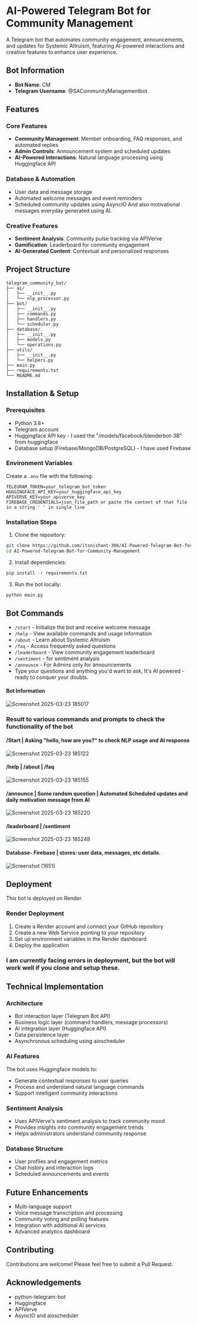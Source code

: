 # AI-Powered Telegram Bot for Community Management

A Telegram bot that automates community engagement, announcements, and updates for Systemic Altruism, featuring AI-powered interactions and creative features to enhance user experience.

## Bot Information
- **Bot Name**: CM
- **Telegram Username**: @SACommunityManagementbot

## Features

### Core Features
- **Community Management**: Member onboarding, FAQ responses, and automated replies
- **Admin Controls**: Announcement system and scheduled updates
- **AI-Powered Interactions**: Natural language processing using Huggingface API

### Database & Automation
- User data and message storage
- Automated welcome messages and event reminders
- Scheduled community updates using AsyncIO And also motivational messages everyday generated using AI.

### Creative Features
- **Sentiment Analysis**: Community pulse tracking via APIVerve
- **Gamification**: Leaderboard for community engagement
- **AI-Generated Content**: Contextual and personalized responses

## Project Structure
```
telegram_community_bot/
├── ai/
│   ├── __init__.py
│   └── nlp_processor.py
├── bot/
│   ├── __init__.py
│   ├── commands.py
│   ├── handlers.py
│   └── scheduler.py
├── database/
│   ├── __init__.py
│   ├── models.py
│   └── operations.py
├── utils/
│   ├── __init__.py
│   └── helpers.py
├── main.py
├── requirements.txt
└── README.md
```

## Installation & Setup

### Prerequisites
- Python 3.8+
- Telegram account
- Huggingface API key - I used the "/models/facebook/blenderbot-3B" from huggingface
- Database setup (Firebase/MongoDB/PostgreSQL) - I have used Firebase

### Environment Variables
Create a `.env` file with the following:
```
TELEGRAM_TOKEN=your_telegram_bot_token
HUGGINGFACE_API_KEY=your_huggingface_api_key
APIVERVE_KEY=your_apiverve_key
FIREBASE_CREDENTIALS=json_file_path or paste the content of that file in a string ' ' in single line
```

### Installation Steps
1. Clone the repository:
```bash
git clone https://github.com/itsnishant-306/AI-Powered-Telegram-Bot-for-Community-Management.git
cd AI-Powered-Telegram-Bot-for-Community-Management
```

2. Install dependencies:
```bash
pip install -r requirements.txt
```

3. Run the bot locally:
```bash
python main.py
```

## Bot Commands

- `/start` - Initialize the bot and receive welcome message
- `/help` - View available commands and usage information
- `/about` - Learn about Systemic Altruism
- `/faq` - Access frequently asked questions
- `/leaderboard` - View community engagement leaderboard
- `/sentiment` - for sentiment analysis
- `/announce` - For Admins only for announcements
- Type your questions and anything you'd want to ask, It's AI powered - ready to conquer your doubts.

#### Bot Information
![Screenshot 2025-03-23 185017](https://github.com/user-attachments/assets/be624715-5b24-4dab-a52d-3eb12417c5f8)

### Result to various commands and prompts to check the functionality of the bot
#### /Start | Asking "hello, how are you?" to check NLP usage and AI response
![Screenshot 2025-03-23 185122](https://github.com/user-attachments/assets/1860e823-1311-4181-907c-70f29bbad54d)

#### /help | /about | /faq 
![Screenshot 2025-03-23 185155](https://github.com/user-attachments/assets/844e7230-c05e-42e7-8428-74d2cb6aea33)

#### /announce | Some random question | Automated Scheduled updates and daily motivation message from AI
![Screenshot 2025-03-23 185220](https://github.com/user-attachments/assets/2f50981a-78d5-40d8-a6f4-a44114cecc51)

#### /leaderboard | /sentiment 
![Screenshot 2025-03-23 185248](https://github.com/user-attachments/assets/2eb4e64a-c2db-4e2a-be40-7d7e5679ea20)

#### Database- Firebase | stores: user data, messages, etc details.
![Screenshot (1651)](https://github.com/user-attachments/assets/b54d2a6f-db26-49b8-b3ba-b80327c30790)



## Deployment

This bot is deployed on Render.

### Render Deployment
1. Create a Render account and connect your GitHub repository
2. Create a new Web Service pointing to your repository
3. Set up environment variables in the Render dashboard
4. Deploy the application

### I am currently facing errors in deployment, but the bot will work well if you clone and setup these. 

## Technical Implementation

### Architecture
- Bot interaction layer (Telegram Bot API)
- Business logic layer (command handlers, message processors)
- AI integration layer (Huggingface API)
- Data persistence layer
- Asynchronous scheduling using aioscheduler

### AI Features
The bot uses Huggingface models to:
- Generate contextual responses to user queries
- Process and understand natural language commands
- Support intelligent community interactions

### Sentiment Analysis
- Uses APIVerve's sentiment analysis to track community mood
- Provides insights into community engagement trends
- Helps administrators understand community response

### Database Structure
- User profiles and engagement metrics
- Chat history and interaction logs
- Scheduled announcements and events

## Future Enhancements
- Multi-language support
- Voice message transcription and processing
- Community voting and polling features
- Integration with additional AI services
- Advanced analytics dashboard

## Contributing
Contributions are welcome! Please feel free to submit a Pull Request.

## Acknowledgements
- python-telegram-bot
- Huggingface
- APIVerve
- AsyncIO and aioscheduler
